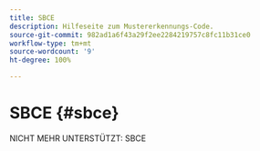 ```yaml
---
title: SBCE
description: Hilfeseite zum Mustererkennungs-Code.
source-git-commit: 982ad1a6f43a29f2ee2284219757c8fc11b31ce0
workflow-type: tm+mt
source-wordcount: '9'
ht-degree: 100%

---
```



# SBCE {#sbce}

NICHT MEHR UNTERSTÜTZT: SBCE
